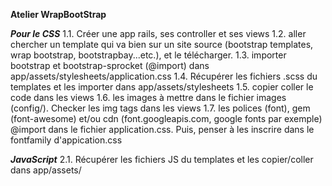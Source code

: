 **Atelier WrapBootStrap**

***Pour le CSS***
1.1. Créer une app rails, ses controller et ses views
1.2. aller chercher un template qui va bien sur un site source (bootstrap templates, wrap bootstrap, bootstrapbay...etc.), et le télécharger.
1.3. importer bootstrap et bootstrap-sprocket (@import) dans app/assets/stylesheets/application.css
1.4. Récupérer les fichiers .scss du templates et les importer dans app/assets/stylesheets
1.5. copier coller le code dans les views
1.6. les images à mettre dans le fichier images (config/). Checker les img tags dans les views
1.7. les polices (font), gem (font-awesome) et/ou cdn (font.googleapis.com, google fonts par exemple) @import dans le fichier application.css. Puis, penser à les inscrire dans le fontfamily d'appication.css

***JavaScript***
2.1. Récupérer les fichiers JS du templates et les copier/coller dans app/assets/
